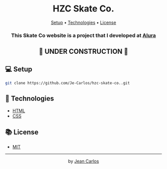 <h1 align="center" > HZC Skate Co. </h1>
<p align="center">
  <a href="#-setup">Setup</a> •
  <a href="#-technologies">Technologies</a> •
  <a href="#-license">License</a>
</p>

<h3> <p align="center">This Skate Co website is a project that I developed at <a href="https://cursos.alura.com.br/">Alura</a></p></h3>
<h2 align="center"> 🚧 UNDER CONSTRUCTION 🚧 </h1>

## 💻 Setup
```bash
git clone https://github.com/Je-Carlos/hzc-skate-co..git 
```
## 🚀 Technologies
- [HTML](https://developer.mozilla.org/pt-BR/docs/Web/HTML)
- [CSS](https://developer.mozilla.org/pt-BR/docs/Web/CSS)

## 📚 License
- [MIT](https://opensource.org/licenses/MIT)

---

<p align="center">
  by <a href="https://www.linkedin.com/in/jean-carlos-berg/">Jean Carlos</a>
</p>

